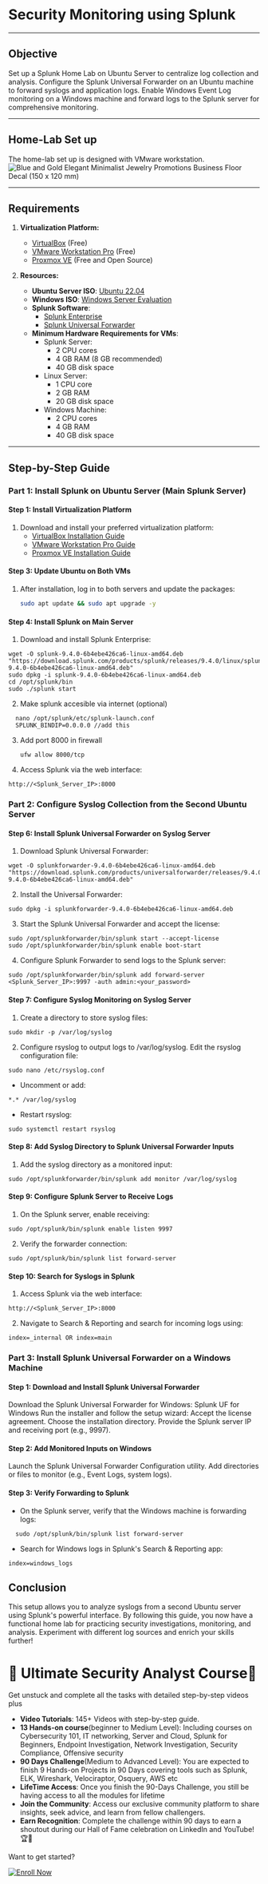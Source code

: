 # **Security Monitoring using Splunk**

---

## **Objective**  

Set up a Splunk Home Lab on Ubuntu Server to centralize log collection and analysis. Configure the Splunk Universal Forwarder on an Ubuntu machine to forward syslogs and application logs. Enable Windows Event Log monitoring on a Windows machine and forward logs to the Splunk server for comprehensive monitoring.
  

---

## **Home-Lab Set up**  
The home-lab set up is designed with VMware workstation.
![Blue and Gold Elegant Minimalist Jewelry Promotions Business Floor Decal (150 x 120 mm)](https://github.com/user-attachments/assets/b1cc0dbb-be1f-46d2-a2c7-c4d83d5aa9c9)


---


## **Requirements**  
1. **Virtualization Platform:**  
   - [VirtualBox](https://www.virtualbox.org/) (Free)  
   - [VMware Workstation Pro](https://www.vmware.com/products/workstation-pro.html) (Free)  
   - [Proxmox VE](https://www.proxmox.com/en/) (Free and Open Source)  

2. **Resources:**  
    - **Ubuntu Server ISO**: [Ubuntu 22.04](https://ubuntu.com/download/server)  
   - **Windows ISO**: [Windows Server Evaluation](https://www.microsoft.com/en-us/evalcenter/evaluate-windows-server)  
   - **Splunk Software**:  
     - [Splunk Enterprise](https://www.splunk.com/en_us/download/splunk-enterprise.html)  
     - [Splunk Universal Forwarder](https://www.splunk.com/en_us/download/universal-forwarder.html)  
   - **Minimum Hardware Requirements for VMs**:  
     - Splunk Server:  
       - 2 CPU cores  
       - 4 GB RAM (8 GB recommended)  
       - 40 GB disk space  
     - Linux Server:  
       - 1 CPU core  
       - 2 GB RAM  
       - 20 GB disk space  
     - Windows Machine:  
       - 2 CPU cores  
       - 4 GB RAM  
       - 40 GB disk space  

---

## **Step-by-Step Guide**

### **Part 1: Install Splunk on Ubuntu Server (Main Splunk Server)**

#### **Step 1: Install Virtualization Platform**
1. Download and install your preferred virtualization platform:
   - [VirtualBox Installation Guide](https://www.virtualbox.org/manual/ch02.html)  
   - [VMware Workstation Pro Guide](https://www.vmware.com/products/workstation-pro/resources.html)  
   - [Proxmox VE Installation Guide](https://pve.proxmox.com/wiki/Install_Proxmox_VE)  


#### **Step 3: Update Ubuntu on Both VMs**
1. After installation, log in to both servers and update the packages:
   ```bash
   sudo apt update && sudo apt upgrade -y
   ```
#### **Step 4: Install Splunk on Main Server**
1.  Download and install Splunk Enterprise:
  ```
  wget -O splunk-9.4.0-6b4ebe426ca6-linux-amd64.deb "https://download.splunk.com/products/splunk/releases/9.4.0/linux/splunk-9.4.0-6b4ebe426ca6-linux-amd64.deb"
  sudo dpkg -i splunk-9.4.0-6b4ebe426ca6-linux-amd64.deb
  cd /opt/splunk/bin
  sudo ./splunk start
  ```
2. Make splunk accesible via internet (optional)
```
  nano /opt/splunk/etc/splunk-launch.conf
  SPLUNK_BINDIP=0.0.0.0 //add this
```
3. Add port 8000 in firewall
   ```
   ufw allow 8000/tcp
   ```
4. Access Splunk via the web interface:
  ```
  http://<Splunk_Server_IP>:8000
```
  ### Part 2: Configure Syslog Collection from the Second Ubuntu Server
 #### Step 6: Install Splunk Universal Forwarder on Syslog Server
  1. Download Splunk Universal Forwarder:
  ```
  wget -O splunkforwarder-9.4.0-6b4ebe426ca6-linux-amd64.deb "https://download.splunk.com/products/universalforwarder/releases/9.4.0/linux/splunkforwarder-9.4.0-6b4ebe426ca6-linux-amd64.deb"
  ```
  2. Install the Universal Forwarder:
  ```
  sudo dpkg -i splunkforwarder-9.4.0-6b4ebe426ca6-linux-amd64.deb
  ```
  3. Start the Splunk Universal Forwarder and accept the license:
  ```
  sudo /opt/splunkforwarder/bin/splunk start --accept-license
  sudo /opt/splunkforwarder/bin/splunk enable boot-start
  ```
  4. Configure Splunk Forwarder to send logs to the Splunk server:
  ```
  sudo /opt/splunkforwarder/bin/splunk add forward-server <Splunk_Server_IP>:9997 -auth admin:<your_password>
  ```
  #### Step 7: Configure Syslog Monitoring on Syslog Server
  1. Create a directory to store syslog files:
  ```
  sudo mkdir -p /var/log/syslog
  ```
  2. Configure rsyslog to output logs to /var/log/syslog. Edit the rsyslog configuration file:
  ```
  sudo nano /etc/rsyslog.conf
  ```
  - Uncomment or add:
  ```
  *.* /var/log/syslog
  ```
  - Restart rsyslog:
  ```
  sudo systemctl restart rsyslog
  ```
  #### Step 8: Add Syslog Directory to Splunk Universal Forwarder Inputs
  1. Add the syslog directory as a monitored input:
  ```
  sudo /opt/splunkforwarder/bin/splunk add monitor /var/log/syslog
  ```
  #### Step 9: Configure Splunk Server to Receive Logs
  1. On the Splunk server, enable receiving:
  ```
  sudo /opt/splunk/bin/splunk enable listen 9997
  ```
  2. Verify the forwarder connection:
  ```
  sudo /opt/splunk/bin/splunk list forward-server
  ```
  #### Step 10: Search for Syslogs in Splunk
  1. Access Splunk via the web interface:
  ```
  http://<Splunk_Server_IP>:8000
  ```
  2. Navigate to Search & Reporting and search for incoming logs using:
  ```
  index=_internal OR index=main
  ```

   ### Part 3: Install Splunk Universal Forwarder on a Windows Machine
   #### Step 1: Download and Install Splunk Universal Forwarder
   Download the Splunk Universal Forwarder for Windows:
   Splunk UF for Windows
   Run the installer and follow the setup wizard:
   Accept the license agreement.
   Choose the installation directory.
   Provide the Splunk server IP and receiving port (e.g., 9997).
   #### Step 2: Add Monitored Inputs on Windows
   Launch the Splunk Universal Forwarder Configuration utility.
   Add directories or files to monitor (e.g., Event Logs, system logs).
   #### Step 3: Verify Forwarding to Splunk
   - On the Splunk server, verify that the Windows machine is forwarding logs:
 ```
   sudo /opt/splunk/bin/splunk list forward-server
  ```
   - Search for Windows logs in Splunk's Search & Reporting app:
   ```
   index=windows_logs
   ```

  ## Conclusion
  This setup allows you to analyze syslogs from a second Ubuntu server using Splunk's powerful interface. By following this guide, you now have a functional home lab for practicing security investigations, monitoring, and analysis. Experiment with different log sources and enrich your skills further!

# 🌟 Ultimate Security Analyst Course🌟

Get unstuck and complete all the tasks with detailed step-by-step videos plus

- **Video Tutorials**: 145+ Videos with step-by-step guide.
- **13 Hands-on course**(beginner to Medium Level): Including courses on Cybersecurity 101, IT networking, Server and Cloud, Splunk for Beginners, Endpoint Investigation, Network Investigation, Security Compliance, Offensive security
- **90 Days Challenge**(Medium to Advanced Level): You are expected to finish 9 Hands-on Projects in 90 Days covering tools such as Splunk, ELK, Wireshark, Velociraptor, Osquery, AWS etc
- **LifeTime Access**: Once you finish the 90-Days Challenge, you still be having access to all the modules for lifetime
- **Join the Community**: Access our exclusive community platform to share insights, seek advice, and learn from fellow challengers.
- **Earn Recognition**: Complete the challenge within 90 days to earn a shoutout during our Hall of Fame celebration on LinkedIn and YouTube! 🏆📣

Want to get started?

<a href="https://learn.haxsecurity.com/services/securitychallenge">
  <img src="https://img.shields.io/badge/-Enroll%20Now-008CBA?&style=for-the-badge&logo=Book&logoColor=white" alt="Enroll Now"/>
</a>
